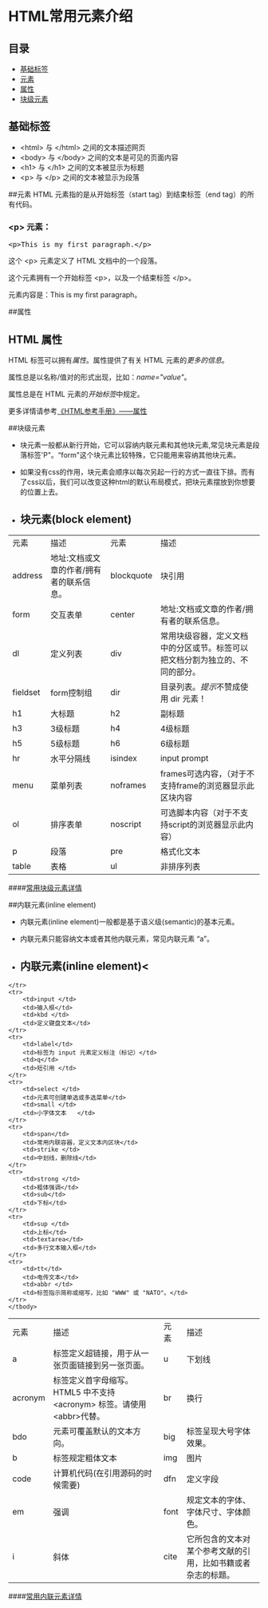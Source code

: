 # HTML常用元素介绍

## 目录
* [基础标签](#base)
* [元素](#tag)
* [属性](#property)
* [块级元素](#block)


## <a name="base">基础标签</a>
<ul>
<li>&lt;html&gt; 与 &lt;/html&gt; 之间的文本描述网页</li>
<li>&lt;body&gt; 与 &lt;/body&gt; 之间的文本是可见的页面内容</li>
<li>&lt;h1&gt; 与 &lt;/h1&gt; 之间的文本被显示为标题</li>
<li>&lt;p&gt; 与 &lt;/p&gt; 之间的文本被显示为段落</li>
</ul>

##<a name="tag">元素</a>
HTML 元素指的是从开始标签（start tag）到结束标签（end tag）的所有代码。
<h3>&lt;p&gt; 元素：</h3>
<pre>&lt;p&gt;This is my first paragraph.&lt;/p&gt;</pre>
<p>这个 &lt;p&gt; 元素定义了 HTML 文档中的一个段落。</p>
<p>这个元素拥有一个开始标签 &lt;p&gt;，以及一个结束标签 &lt;/p&gt;。</p>
<p>元素内容是：This is my first paragraph。</p>


##<a name="property">属性</a>
<div>
<h2>HTML 属性</h2>

<p>HTML 标签可以拥有<em>属性</em>。属性提供了有关 HTML 元素的<em>更多的信息</em>。</p>

<p>属性总是以名称/值对的形式出现，比如：<em>name="value"</em>。</p>

<p>属性总是在 HTML 元素的<em>开始标签</em>中规定。</p>
</div>

更多详情请参考[《HTML参考手册》——属性](http://www.w3school.com.cn/tags/html_ref_standardattributes.asp)


##<a name="block">块级元素</a>
* 块元素一般都从新行开始，它可以容纳内联元素和其他块元素,常见块元素是段落标签'P"。“form"这个块元素比较特殊，它只能用来容纳其他块元素。
* 如果没有css的作用，块元素会顺序以每次另起一行的方式一直往下排。而有了css以后，我们可以改变这种html的默认布局模式，把块元素摆放到你想要 的位置上去。


* <h2>块元素(block element)</h2>   
<table>
    <tbody>
    <tr>
        <td>元素</td>
        <td>描述</td>
        <td>元素</td>
        <td>描述</td>
    </tr>
    <tr>
        <td>address</td>
        <td>地址:文档或文章的作者/拥有者的联系信息。</td>
        <td>blockquote</td>
        <td>块引用</td>
    </tr>
    <tr>
        <td>form</td>
        <td>交互表单</td>
        <td>center </td>
        <td>地址:文档或文章的作者/拥有者的联系信息。</td>
    </tr>
    <tr>
        <td>dl</td>
        <td>定义列表</td>
        <td>div</td>
        <td>常用块级容器，定义文档中的分区或节。标签可以把文档分割为独立的、不同的部分。</td>
    </tr>
    <tr>
        <td>fieldset</td>
        <td>form控制组</td>
        <td>dir</td>
        <td>目录列表。<em>提示</em>不赞成使用 dir 元素！</td>
    </tr>
    <tr>
        <td>h1</td>
        <td>大标题</td>
        <td>h2</td>
        <td>副标题</td>
    </tr>
    <tr>
        <td>h3</td>
        <td>3级标题</td>
        <td>h4</td>
        <td>4级标题</td>
    </tr>
    <tr>
        <td>h5</td>
        <td>5级标题</td>
        <td>h6</td>
        <td>6级标题</td>
    </tr>
    <tr>
        <td>hr</td>
        <td>水平分隔线</td>
        <td>isindex</td>
        <td>input prompt</td>
    </tr>
    <tr>
        <td>menu</td>
        <td>菜单列表</td>
        <td>noframes</td>
        <td>frames可选内容，（对于不支持frame的浏览器显示此区块内容</td>
    </tr>
    <tr>
        <td>ol</td>
        <td>排序表单</td>
        <td>noscript</td>
        <td>可选脚本内容（对于不支持script的浏览器显示此内容）</td>
    </tr>
    <tr>
        <td>p</td>
        <td>段落</td>
        <td>pre</td>
        <td>格式化文本</td>
    </tr>
    <tr>
        <td>table</td>
        <td>表格</td>
        <td>ul</td>
        <td>非排序列表</td>
    </tr>
    </tbody>
</table>

####[常用块级元素详情](https://github.com/sevenhao/front-end-note/blob/master/base/HTML/block-tag.md)


##<a name="block">内联元素(inline element)</a>
* 内联元素(inline element)一般都是基于语义级(semantic)的基本元素。
* 内联元素只能容纳文本或者其他内联元素，常见内联元素 “a”。

* <h2>内联元素(inline element)<</h2>
<table>
    <tbody>
    <tr>
        <td>元素</td>
        <td>描述</td>
        <td>元素</td>
        <td>描述</td>
    </tr>
    <tr>
        <td>a</td>
        <td>标签定义超链接，用于从一张页面链接到另一张页面。</td>
        <td>u</td>
        <td>下划线</td>
    </tr>
    <tr>
        <td>acronym </td>
        <td>标签定义首字母缩写。
            <span class="marked">HTML5 中不支持 &lt;acronym&gt; 标签。请使用
                &lt;abbr&gt;代替。</span></td>
        <td>br</td>
        <td>换行</td>
    </tr>
    <tr>
        <td>bdo </td>
        <td>元素可覆盖默认的文本方向。</td>
        <td>big </td>
        <td>标签呈现大号字体效果。</td>
    </tr>
    <tr>
        <td>b</td>
        <td>标签规定粗体文本</td>
        <td>img </td>
        <td>图片</td>
    </tr>
    <tr>
        <td>code </td>
        <td>计算机代码(在引用源码的时候需要)</td>
        <td>dfn </td>
        <td>定义字段</td>
    </tr>
    <tr>
        <td>em </td>
        <td>强调</td>
        <td>font </td>
        <td>规定文本的字体、字体尺寸、字体颜色。</td>
    </tr>
    <tr>
        <td>i</td>
        <td>斜体</td>
        <td>cite </td>
        <td>它所包含的文本对某个参考文献的引用，比如书籍或者杂志的标题。</td>
        
    </tr>
    <tr>
        <td>input </td>
        <td>输入框</td>
        <td>kbd </td>
        <td>定义键盘文本</td>
    </tr>
    <tr>
        <td>label</td>
        <td>标签为 input 元素定义标注（标记）</td>
        <td>q</td>
        <td>短引用 </td>
    </tr>
    <tr>
        <td>select </td>
        <td>元素可创建单选或多选菜单</td>
        <td>small </td>
        <td>小字体文本   </td>
    </tr>
    <tr>
        <td>span</td>
        <td>常用内联容器，定义文本内区块</td>
        <td>strike </td>
        <td>中划线，删除线</td>
    </tr>
    <tr>
        <td>strong </td>
        <td>粗体强调</td>
        <td>sub</td>
        <td>下标</td>
    </tr>
    <tr>
        <td>sup </td>
        <td>上标</td>
        <td>textarea</td>
        <td>多行文本输入框</td>
    </tr>
    <tr>
        <td>tt</td>
        <td>电传文本</td>
        <td>abbr </td>
        <td>标签指示简称或缩写，比如 "WWW" 或 "NATO"。</td>
    </tr>
    </tbody>
</table>

####[常用内联元素详情](https://github.com/sevenhao/front-end-note/blob/master/base/HTML/inline-element.md)

